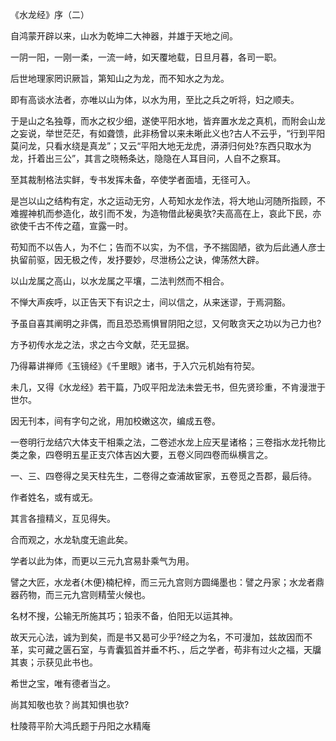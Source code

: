 《水龙经》序（二）

自鸿蒙开辟以来，山水为乾坤二大神器，并雄于天地之间。

一阴一阳，一刚一柔，一流一峙，如天覆地载，日旦月暮，各司一职。

后世地理家罔识厥旨，第知山之为龙，而不知水之为龙。

即有高谈水法者，亦唯以山为体，以水为用，至比之兵之听将，妇之顺夫。

于是山之名独尊，而水之权少细，遂使平阳水地，皆弃置水龙之真机，而附会山龙之妄说，举世茫茫，有如聋馈，此非杨曾以来未晰此义也?古人不云乎，“行到平阳莫问龙，只看水绕是真龙”；又云“平阳大地无龙虎，漭漭归何处?东西只取水为龙，扦着出三公”，其言之晓畅条达，隐隐在人耳目问，人自不之察耳。

至其裁制格法实鲜，专书发挥未备，卒使学者面墙，无径可入。

是岂以山之结构有定，水之运动无穷，人苟知水龙作法，将大地山河随所指顾，不难握神机而参造化，故引而不发，为造物借此秘奥欤?夫高高在上，哀此下民，亦欲使千古不传之蕴，宣露一时。

苟知而不以告人，为不仁；告而不以实，为不信，予不揣固陋，欲为后此通人彦士执留前驱，因无极之传，发抒要妙，尽泄杨公之诀，俾荡然大辟。

以山龙属之高山，以水龙属之平壤，二法判然而不相合。

不惮大声疾呼，以正告天下有识之士，间以信之，从来迷谬，于焉洞豁。

予虽自喜其阐明之非偶，而且恐恐焉惧冒阴阳之愆，又何敢贪天之功以为己力也?

方予初传水龙之法，求之古今文献，茫无显据。

乃得幕讲禅师《玉镜经》《千里眼》诸书，于入穴元机始有符契。

未几，又得《水龙经》若干篇，乃叹平阳龙法未尝无书，但先贤珍重，不肯漫泄于世尔。

因无刊本，间有字句之讹，用加校嫩这次，编成五卷。

一卷明行龙结穴大体支干相乘之法，二卷述水龙上应天星诸格；三卷指水龙托物比类之象，四卷明五星正支穴体吉凶大要，五卷义同四卷而纵横言之。

一、三、四卷得之吴天柱先生，二卷得之查浦故宦家，五卷觅之吾郡，最后待。

作者姓名，或有或无。

其言各擅精义，互见得失。

合而观之，水龙轨度无逾此矣。

学者以此为体，而更以三元九宫易卦乘气为用。

譬之大匠，水龙者{木便}楠杞梓，而三元九宫则方圆绳墨也：譬之丹家；水龙者鼎器药物，而三元九宫则精莹火候也。

名材不搜，公输无所施其巧；铅汞不备，伯阳无以运其神。

故天元心法，诚为到矣，而是书又曷可少乎?经之为名，不可漫加，兹故因而不革，实可藏之匮石室，与青囊狐首并垂不朽、，后之学者，苟非有过火之福，天牖其衷；示获见此书也。

希世之宝，唯有德者当之。

尚其知敬也欤？尚其知惧也欤?

杜陵蒋平阶大鸿氏题于丹阳之水精庵

